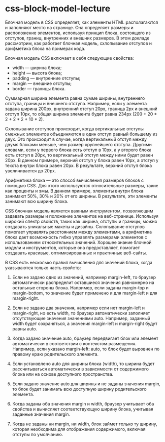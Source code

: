 # css-block-model-lecture
Блочная модель в CSS определяет, как элементы HTML располагаются и заполняют место на странице. Она определяет размеры и расположение элементов, используя принцип блока, состоящего из отступов, границ, внутренних и внешних размеров. В этом докладе рассмотрим, как работает блочная модель, схлопывание отступов и арифметика блока на примерах кода.

Блочная модель CSS включает в себя следующие свойства: 

- width — ширина блока;
- height — высота блока;
- padding — внутренние отступы;
- margin — внешние отступы;
- border — границы блока.

Суммарная ширина элемента равна сумме ширины, внутреннего отступа, границы и внешнего отступа. Например,
если у элемента задана ширина 200px, внутренний отступ 20px, граница 2px и внешний отступ 10px, 
то общая ширина элемента будет равна 234px (200 + 20 * 2 + 2 * 2 + 10 * 2).


Схлопывание отступов происходит, когда вертикальные отступы смежных элементов объединяются в один отступ равный большему из двух. 
Это происходит в случае, когда вертикальный отступ между двумя блоками меньше, чем размер крупнейшего отступа.
Другими словами, если у первого блока есть отступ в 10px, а у второго блока есть отступ в 20px, то вертикальный отступ между ними будет равен 20px.
В данном примере, верхний отступ у блока равен 10px, а отступ у текста внутри блока равен 20px. В результате, верхний отступ блока увеличивается до 20px.

Арифметика блока — это способ вычисления размеров блоков с помощью CSS. Для этого используются относительные размеры, такие как проценты и эмы.
В данном примере, элементы внутри блока занимают 50%, 30% и 20% от его ширины. В результате, эти элементы занимают всю ширину блока.

CSS блочная модель является важным инструментом, позволяющим задавать размеры и положение элементов на веб-странице. 
Используя широкий спектр свойств, таких как ширина, отступы и границы, можно создавать уникальные макеты и дизайны. 
Схлопывание отступов помогает управлять расстоянием между элементами, а арифметика блока дает возможность гибко управлять
размерами элементов с использованием относительных значений. Хорошее знание блочной модели и инструментов, которые она предоставляет,
помогает создавать красивые, оптимизированные и практичные веб-сайты.

В CSS есть несколько правил вычисления для значений блока, когда указываются только часть свойств:

1. Если не задано одно из значений, например margin-left, то браузер автоматически распределит оставшиеся значения равномерно на остальные стороны блока. Например, если заданы margin-top и margin-bottom, то значение будет применено и для margin-left и для margin-right.

2. Если не задано два значения, например если нет margin-left и margin-right, но есть width, то браузер автоматически заполняет отсутствующие значения значениями auto. Например, заданный width будет сохраняться, а значения margin-left и margin-right будут равны auto.

3. Когда задано значение auto, браузер передвигает блок или элемент автоматически в соответствии с контекстом размещения. Например, если указано margin-left: auto, то блок будет выровнен по правому краю родительского элемента.

4. Если установлено auto для ширины блока (width), то ширина будет рассчитываться автоматически в зависимости от содержимого блока или на основе доступного пространства.

5. Если задано значение auto для ширины и не заданы значения margin, то блок будет занимать всю доступную ширину родительского элемента.

6. Когда заданы оба значения margin и width, браузер учитывает оба свойства и вычисляет соответствующую ширину блока, учитывая заданные значения margin.

7. Когда не заданы ни margin, ни width, блок займет только ту ширину, которая необходима для отображения содержимого, включая отступы по умолчанию.
